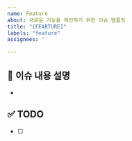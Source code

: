 ```yaml
---
name: Feature
about: 새로운 기능을 제안하기 위한 이슈 템플릿
title: "[FEARTURE]"
labels: "feature"
assignees: ''

---
```


## 📌 이슈 내용 설명
- 

## ✅ TODO
- [ ]
